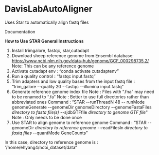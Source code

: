 # DavisLabAutoAligner
Uses Star to automatically align fastq files

Documentation

**How to Use STAR General Instructions**
1. Install trimgalore, fastqc, star,cutadapt
2. Download sheep reference genome from Ensembl database: https://www.ncbi.nlm.nih.gov/data-hub/genome/GCF_000298735.2/ 
Note: This can be any reference genome
3. Activate cutadapt env : “conda activate cutadaptenv”
4. Run a quality control : “fastqc input.fastq”
5. Trim adapters and low quality bases from the input fastq file : “trim_galore  --quality 20 --fastqc --illumina input.fastq”
6. Generate reference genome index file
Note : Files with “.fna” may need to be renamed to “.fa”
Note : Better to use full directories rather than abbreviated ones
Command : “STAR --runThreadN 48 -- runMode genomeGenerate --genomeDir genomeDirectory --genomeFastaFiles _directory to fasta file(s)_ --sjdbGTFfile _directory to genome GTF file_" 
Note : Only needs to be done once
7. Use STAR to align genome to reference genome
Command : “STAR --genomeDir _directory to reference genome_ --readFilesIn _directory to fastq files_ --quantMode GeneCounts”

In this case, directory to reference genome is : “/home/ehyang4/ncbi_dataset/data”






